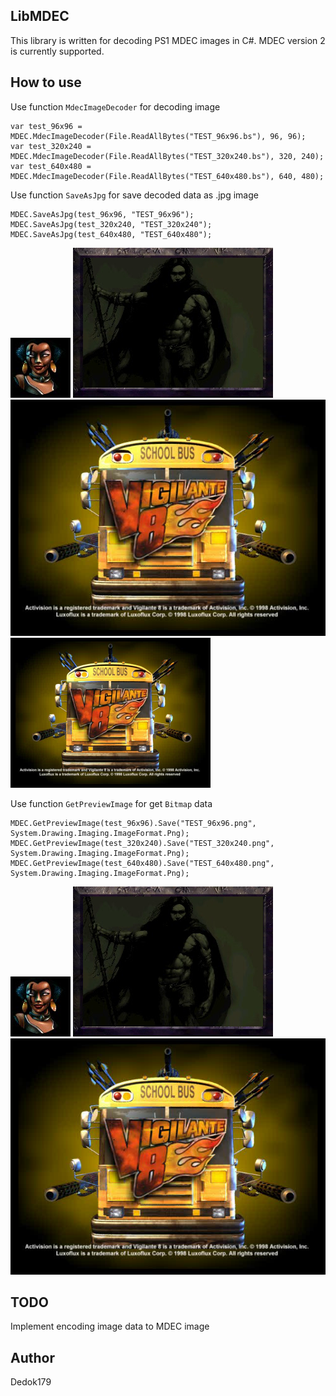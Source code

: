 ## LibMDEC
This library is written for decoding PS1 MDEC images in C#. MDEC version 2 is currently supported.

## How to use
Use function ```MdecImageDecoder``` for decoding image
```
var test_96x96 = MDEC.MdecImageDecoder(File.ReadAllBytes("TEST_96x96.bs"), 96, 96);
var test_320x240 = MDEC.MdecImageDecoder(File.ReadAllBytes("TEST_320x240.bs"), 320, 240);
var test_640x480 = MDEC.MdecImageDecoder(File.ReadAllBytes("TEST_640x480.bs"), 640, 480);
```

Use function ```SaveAsJpg``` for save decoded data as .jpg image
```
MDEC.SaveAsJpg(test_96x96, "TEST_96x96");
MDEC.SaveAsJpg(test_320x240, "TEST_320x240");
MDEC.SaveAsJpg(test_640x480, "TEST_640x480");
```
![alt text](https://github.com/Dedok179/LibMDEC/blob/main/TEST_96x96.jpg?raw=true)
![alt text](https://github.com/Dedok179/LibMDEC/blob/main/TEST_320x240.jpg?raw=true)
![alt text](https://github.com/Dedok179/LibMDEC/blob/main/TEST_640x480.jpg?raw=true)
<img src="TEST_640x480.jpg" width="320"/>

Use function ```GetPreviewImage``` for get ```Bitmap``` data
```
MDEC.GetPreviewImage(test_96x96).Save("TEST_96x96.png", System.Drawing.Imaging.ImageFormat.Png);
MDEC.GetPreviewImage(test_320x240).Save("TEST_320x240.png", System.Drawing.Imaging.ImageFormat.Png);
MDEC.GetPreviewImage(test_640x480).Save("TEST_640x480.png", System.Drawing.Imaging.ImageFormat.Png);
```
![alt text](https://github.com/Dedok179/LibMDEC/blob/main/TEST_96x96.png?raw=true)
![alt text](https://github.com/Dedok179/LibMDEC/blob/main/TEST_320x240.png?raw=true)
![alt text](https://github.com/Dedok179/LibMDEC/blob/main/TEST_640x480.png?raw=true)

## TODO
Implement encoding image data to MDEC image

## Author
Dedok179
